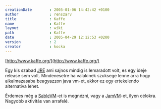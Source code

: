 ```yaml
---
creationDate        : 2005-01-06 14:42:42 +0100 
author              : renszarv 
title               : Kaffe 
name                : Kaffe 
layout              : wiki 
path                : Kaffe 
date                : 2005-04-29 12:12:53 +0200 
version             : 2 
creator             : kocka 
---
```

[http://www.kaffe.org/](http://www.kaffe.org/)

Egy kis szabad [JRE](JRE.html) ami sajnos mindig is lemaradott volt, es egy ideje release sem volt. Mindenesetre ha valakinek szuksege lenne arra hogy alkalmazasaba beagyazzon java vm-et, akkor ez egy ertekelendo alternativa lehet.

Érdemes még a [SableVM](SableVM.html)-et is megnézni, vagy a [JamVM](Missing.html)-et, ilyen célokra. Nagyobb aktivitás van arrafelé.
